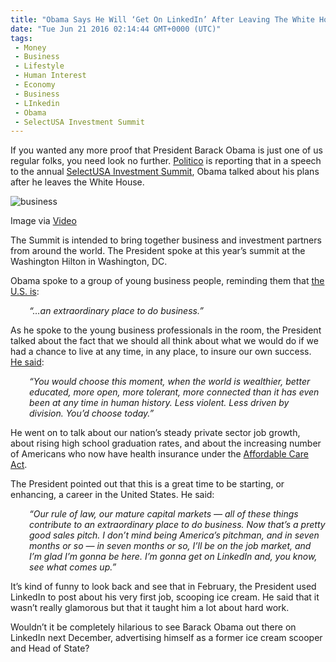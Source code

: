 ```yaml
---
title: "Obama Says He Will ‘Get On LinkedIn’ After Leaving The White House"
date: "Tue Jun 21 2016 02:14:44 GMT+0000 (UTC)"
tags: 
 - Money
 - Business
 - Lifestyle
 - Human Interest
 - Economy
 - Business
 - LInkedin
 - Obama
 - SelectUSA Investment Summit
---
```

<p><!--OffDef--></p><p><!--Ads1--></p><p>If you wanted any more proof that President Barack Obama is just one of us regular folks, you need look no further.&#xA0;<a href="http://www.politico.com/story/2016/06/what-will-obama-do-after-presidency-224546" onclick="__gaTracker(&apos;send&apos;, &apos;event&apos;, &apos;outbound-article&apos;, &apos;http://www.politico.com/story/2016/06/what-will-obama-do-after-presidency-224546&apos;, &apos;Politico&apos;);">Politico</a> is reporting that in a speech to the annual <a href="https://www.selectusa.gov/selectusa-summit" onclick="__gaTracker(&apos;send&apos;, &apos;event&apos;, &apos;outbound-article&apos;, &apos;https://www.selectusa.gov/selectusa-summit&apos;, &apos;SelectUSA Investment Summit&apos;);">SelectUSA Investment Summit</a>, Obama talked about his plans after he leaves the White House.</p><div id="attachment_138303" style="width: 650px" class="wp-caption aligncenter"><img class="size-full wp-image-138303" src="//i2.wp.com/cdn.liberalamerica.org/wp-content/uploads/2016/06/Screen-Shot-2016-06-20-at-9.21.05-PM.png?resize=640%2C400" alt="business" srcset="//i2.wp.com/cdn.liberalamerica.org/wp-content/uploads/2016/06/Screen-Shot-2016-06-20-at-9.21.05-PM.png?resize=640%2C400 640w, //i2.wp.com/cdn.liberalamerica.org/wp-content/uploads/2016/06/Screen-Shot-2016-06-20-at-9.21.05-PM.png?resize=640%2C400 64w, //i2.wp.com/cdn.liberalamerica.org/wp-content/uploads/2016/06/Screen-Shot-2016-06-20-at-9.21.05-PM.png?resize=640%2C400 350w, //i2.wp.com/cdn.liberalamerica.org/wp-content/uploads/2016/06/Screen-Shot-2016-06-20-at-9.21.05-PM.png?resize=640%2C400 600w, //i2.wp.com/cdn.liberalamerica.org/wp-content/uploads/2016/06/Screen-Shot-2016-06-20-at-9.21.05-PM.png?resize=640%2C400 356w, //i2.wp.com/cdn.liberalamerica.org/wp-content/uploads/2016/06/Screen-Shot-2016-06-20-at-9.21.05-PM.png?resize=640%2C400 260w" sizes="(max-width: 640px) 100vw, 640px" data-recalc-dims="1">
<p class="wp-caption-text">Image via <a href="https://www.youtube.com/watch?v=Wi4u34VB1r8" onclick="__gaTracker(&apos;send&apos;, &apos;event&apos;, &apos;outbound-article&apos;, &apos;https://www.youtube.com/watch?v=Wi4u34VB1r8&apos;, &apos;Video&apos;);">Video</a></p>
</div><p>The Summit is intended to bring together business and investment partners from around the world. The President spoke at this year&#x2019;s summit at the Washington Hilton in Washington, DC.</p><p>Obama spoke to a group of young business people, reminding them that <a href="http://www.politico.com/story/2016/06/what-will-obama-do-after-presidency-224546" onclick="__gaTracker(&apos;send&apos;, &apos;event&apos;, &apos;outbound-article&apos;, &apos;http://www.politico.com/story/2016/06/what-will-obama-do-after-presidency-224546&apos;, &apos;the U.S. is&apos;);">the U.S. is</a>:</p><p style="padding-left: 30px;"><em>&#x201C;&#x2026;an extraordinary place to do business.&#x201D;</em></p><p>As he spoke to the young business professionals in the room, the President talked about the fact that we&#xA0;should all think about what we would do if we had&#xA0;a chance to live at any time, in any place, to insure our own success. <a href="http://www.politico.com/story/2016/06/what-will-obama-do-after-presidency-224546" onclick="__gaTracker(&apos;send&apos;, &apos;event&apos;, &apos;outbound-article&apos;, &apos;http://www.politico.com/story/2016/06/what-will-obama-do-after-presidency-224546&apos;, &apos;He said&apos;);">He said</a>:</p><p class="p1" style="padding-left: 30px;"><em><span class="s1">&#x201C;You would choose this moment, when the world is wealthier, better educated, more open, more tolerant, more connected than it has even been at any time in human history. Less violent. Less driven by division. You&#x2019;d choose today.&#x201D;</span></em></p><p class="p1">He went on to talk about our nation&#x2019;s steady private sector job growth, about rising high school graduation rates, and about the increasing number of Americans who now have health insurance under the <a href="http://www.affordable-health-insurance-plans.org/?as=44d44mgsdiyx1m03s5ots0pw&amp;kno=2&amp;wsc=51&amp;adv=1&amp;tk=Z29vZ2xlLGRvbWFpbnNfMSxIZWFsdGggLSBHb3YsYWZmb3JkYWJsZSBjYXJlIGFjdCxbYWZmb3JkYWJsZSBjYXJlIGFjdF0%3D&amp;kw=affordable%20care%20act&amp;device=c&amp;matchtype=e&amp;cid=70635659405&amp;adposition=1t1&amp;heading=%C2%AE%20Affordable%20Care%20Act%20Plans%20%28From%20%249%2F%20Week%29&amp;gclid=CjwKEAjwqJ67BRCzzJ7Hy-LYlFYSJABwp9PG689hDf2pA2LG95beQ9RBW4QaupTx5bxUHeAu0PsFhxoCD_nw_wcB" onclick="__gaTracker(&apos;send&apos;, &apos;event&apos;, &apos;outbound-article&apos;, &apos;http://www.affordable-health-insurance-plans.org/?as=44d44mgsdiyx1m03s5ots0pw&amp;kno=2&amp;wsc=51&amp;adv=1&amp;tk=Z29vZ2xlLGRvbWFpbnNfMSxIZWFsdGggLSBHb3YsYWZmb3JkYWJsZSBjYXJlIGFjdCxbYWZmb3JkYWJsZSBjYXJlIGFjdF0%3D&amp;kw=affordable%20care%20act&amp;device=c&amp;matchtype=e&amp;cid=70635659405&amp;adposition=1t1&amp;heading=%C2%AE%20Affordable%20Care%20Act%20Plans%20%28From%20%249%2F%20Week%29&amp;gclid=CjwKEAjwqJ67BRCzzJ7Hy-LYlFYSJABwp9PG689hDf2pA2LG95beQ9RBW4QaupTx5bxUHeAu0PsFhxoCD_nw_wcB&apos;, &apos;Affordable Care Act&apos;);">Affordable Care Act</a>.</p><p class="p1">The President pointed out that this is a great time to be starting, or enhancing, a career in the United States. He said:</p><p class="p1" style="padding-left: 30px;"><em><span class="s1">&#x201C;Our rule of law, our mature capital markets &#x2014; all of these things contribute to an extraordinary place to do business. Now that&#x2019;s a pretty good sales pitch. I don&#x2019;t mind being America&#x2019;s pitchman, and in seven months or so &#x2014; in seven months or so, I&#x2019;ll be on the job market, and I&#x2019;m glad I&#x2019;m gonna be here. I&#x2019;m gonna get on LinkedIn and, you know, see what comes up.&#x201D;</span></em></p><p><!--Ads2--></p><p>It&#x2019;s kind of funny to look back and see that in February, the President used LinkedIn to post about his very first job, scooping ice cream. He said that it wasn&#x2019;t really glamorous but that it taught him a lot about hard work.</p><p>Wouldn&#x2019;t it be completely hilarious to see Barack Obama out there on LinkedIn next December, advertising himself as a former ice cream scooper and Head of State?</p>